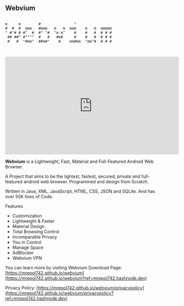 ## Webvium

```
                                                 
m     m        #               "                 
#  #  #  mmm   #mmm   m   m  mmm    m   m  mmmmm 
" #"# # #"  #  #" "#  "m m"    #    #   #  # # # 
 ## ##" #""""  #   #   #m#     #    #   #  # # # 
 #   #  "#mm"  ##m#"    #    mm#mm  "mm"#  # # # 
                                                 
                                                                         

```
<iframe width="560" height="315" src="https://www.youtube-nocookie.com/embed/r3sqMhMSdok?controls=0" title="Webvium" frameborder="0" allow="accelerometer; autoplay; clipboard-write; encrypted-media; gyroscope; picture-in-picture" allowfullscreen></iframe>


**Webvium** is a Lightweight, Fast, Material and Full-Featured Android Web Browser. 

A Project that aims to be the lightest, fastest, secured, private and full-featured android web browser. Programmed and design from Scratch. 

Written in Java, XML, JavaScript, HTML, CSS, JSON and SQLite. And has over 55K lines of Code.

Features
- Customization
- Lightweight & Faster
- Material Design
- Total Browsing Control
- Incomparable Privacy
- You in Control
- Manage Space
- AdBlocker
- Webvium VPN

You can learn more by visiting Webvium Download Page: [https://mrepol742.github.io/webvium](https://mrepol742.github.io/webvium?ref=mrepol742.hashnode.dev)

Privacy Policy: [https://mrepol742.github.io/webvium/privacypolicy](https://mrepol742.github.io/webvium/privacypolicy?ref=mrepol742.hashnode.dev)
